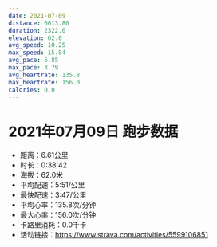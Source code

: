 ```yaml
---
date: 2021-07-09
distance: 6613.80
duration: 2322.0
elevation: 62.0
avg_speed: 10.25
max_speed: 15.84
avg_pace: 5.85
max_pace: 3.79
avg_heartrate: 135.8
max_heartrate: 156.0
calories: 0.0
---
```


# 2021年07月09日 跑步数据

- 距离：6.61公里
- 时长：0:38:42
- 海拔：62.0米
- 平均配速：5:51/公里
- 最快配速：3:47/公里
- 平均心率：135.8次/分钟
- 最大心率：156.0次/分钟
- 卡路里消耗：0.0千卡
- 活动链接：https://www.strava.com/activities/5599106851
